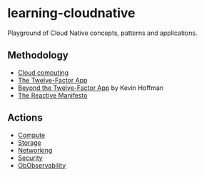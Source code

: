 # learning-cloudnative
Playground of Cloud Native concepts, patterns and applications.

## Methodology

- [Cloud computing](https://en.wikipedia.org/wiki/Cloud_computing)
- [The Twelve-Factor App](https://12factor.net/)
- [Beyond the Twelve-Factor App](https://www.oreilly.com/library/view/beyond-the-twelve-factor/9781492042631/) by Kevin Hoffman
- [The Reactive Manifesto](https://www.reactivemanifesto.org/)

## Actions

- [Compute](./compute/compute.md)
- [Storage](./storage/storage.md)
- [Networking](./networking/networking.md)
- [Security](./security/security.md)
- [ObObservability](./observability/observability.md)